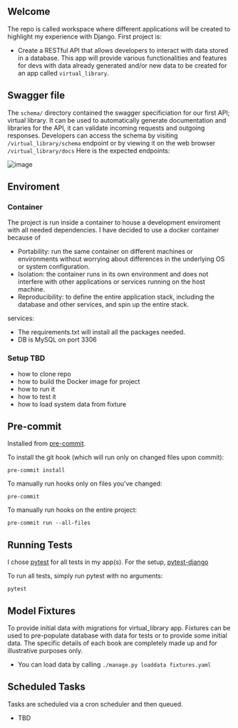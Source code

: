 
## Welcome

The repo is called workspace where different applications will be created to highlight my experience with Django. First project is:

* Create a RESTful API that allows developers to interact with data stored in a database. This app will provide various functionalities and features for devs with data already generated and/or new data to be created for an app called `virtual_library`.

## Swagger file

The `schema/` directory contained the swagger specificiation for our first API; virtual library. It can be used to automatically generate documentation and libraries for the API, it can validate incoming requests and outgoing responses. Developers can access the schema by visiting `/virtual_library/schema` endpoint or by viewing it on the web browser `/virtual_library/docs`
 Here is the expected endpoints:

 ![image](https://user-images.githubusercontent.com/75281072/219797823-931990ee-a7d4-4830-a048-24cfd2e378b0.png)

## Enviroment

### Container

The project is run inside a container to house a development enviroment with all needed dependencies. I have decided to use a docker container because of
- Portability: run the same container on different machines or environments without worrying about differences in the underlying OS or system configuration.
- Isolation: the container runs in its own environment and does not interfere with other applications or services running on the host machine.
- Reproducibility: to define the entire application stack, including the database and other services, and spin up the entire stack.

services:
* The requirements.txt will install all the packages needed.
* DB is MySQL on port 3306

### Setup TBD

* how to clone repo
* how to build the Docker image for project
* how to run it
* how to test it
* how to load system data from fixture

## Pre-commit

Installed from [pre-commit](https://pre-commit.com/).

To install the git hook (which will run only on changed files upon commit):

    pre-commit install

To manually run hooks only on files you've changed:

    pre-commit

To manually run hooks on the entire project:

    pre-commit run --all-files

## Running Tests

I chose [pytest](https://docs.pytest.org/en/6.2.x/getting-started.html) for all tests in my app(s).
For the setup, [pytest-django](https://pytest-django.readthedocs.io/en/latest/)

To run all tests, simply run pytest with no arguments:

    pytest

## Model Fixtures

To provide initial data with migrations for virtual_library app. Fixtures can be used to pre-populate database with data for tests or to provide some initial data.
The specific details of each book are completely made up and for illustrative purposes only.
* You can load data by calling `./manage.py loaddata fixtures.yaml`

## Scheduled Tasks

Tasks are scheduled via a cron scheduler and then queued.
* TBD
